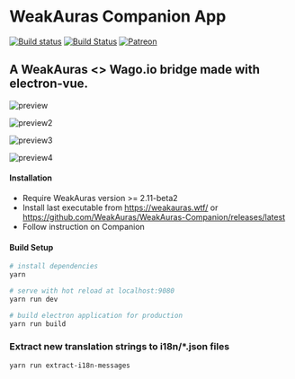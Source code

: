 # WeakAuras Companion App

[![Build status](https://ci.appveyor.com/api/projects/status/oaga36ynkgqaqjyx/branch/master?svg=true)](https://ci.appveyor.com/project/Stanzilla/weakauras-companion/branch/master) [![Build Status](https://travis-ci.org/WeakAuras/WeakAuras-Companion.svg?branch=master)](https://travis-ci.org/WeakAuras/WeakAuras-Companion) [![Patreon](https://img.shields.io/badge/patreon-donate-orange.svg)](https://www.patreon.com/weakauras)



## A WeakAuras <> Wago.io bridge made with electron-vue.

![preview](https://i.imgur.com/PObZNPi.png)

![preview2](https://i.imgur.com/cffdU0N.png)

![preview3](https://i.imgur.com/VVCWrfE.png)

![preview4](https://i.imgur.com/48uLOw8.png)

#### Installation

* Require WeakAuras version >= 2.11-beta2
* Install last executable from https://weakauras.wtf/ or https://github.com/WeakAuras/WeakAuras-Companion/releases/latest
* Follow instruction on Companion


#### Build Setup

``` bash
# install dependencies
yarn

# serve with hot reload at localhost:9080
yarn run dev

# build electron application for production
yarn run build
```

### Extract new translation strings to i18n/*.json files

```
yarn run extract-i18n-messages
```

